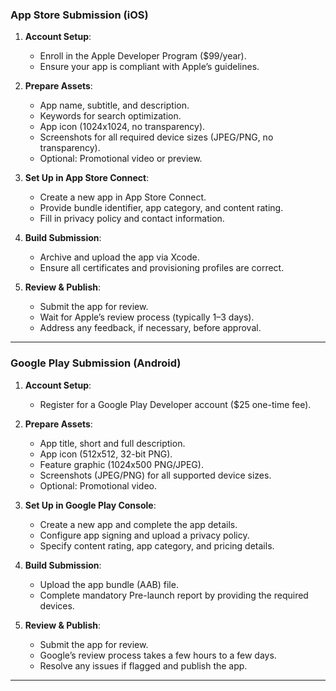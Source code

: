 ### **App Store Submission (iOS)**

1. **Account Setup**:

   * Enroll in the Apple Developer Program (\$99/year).
   * Ensure your app is compliant with Apple’s guidelines.

2. **Prepare Assets**:

   * App name, subtitle, and description.
   * Keywords for search optimization.
   * App icon (1024x1024, no transparency).
   * Screenshots for all required device sizes (JPEG/PNG, no transparency).
   * Optional: Promotional video or preview.

3. **Set Up in App Store Connect**:

   * Create a new app in App Store Connect.
   * Provide bundle identifier, app category, and content rating.
   * Fill in privacy policy and contact information.

4. **Build Submission**:

   * Archive and upload the app via Xcode.
   * Ensure all certificates and provisioning profiles are correct.

5. **Review & Publish**:

   * Submit the app for review.
   * Wait for Apple’s review process (typically 1–3 days).
   * Address any feedback, if necessary, before approval.

---

### **Google Play Submission (Android)**

1. **Account Setup**:

   * Register for a Google Play Developer account (\$25 one-time fee).

2. **Prepare Assets**:

   * App title, short and full description.
   * App icon (512x512, 32-bit PNG).
   * Feature graphic (1024x500 PNG/JPEG).
   * Screenshots (JPEG/PNG) for all supported device sizes.
   * Optional: Promotional video.

3. **Set Up in Google Play Console**:

   * Create a new app and complete the app details.
   * Configure app signing and upload a privacy policy.
   * Specify content rating, app category, and pricing details.

4. **Build Submission**:

   * Upload the app bundle (AAB) file.
   * Complete mandatory Pre-launch report by providing the required devices.

5. **Review & Publish**:

   * Submit the app for review.
   * Google’s review process takes a few hours to a few days.
   * Resolve any issues if flagged and publish the app.

---

